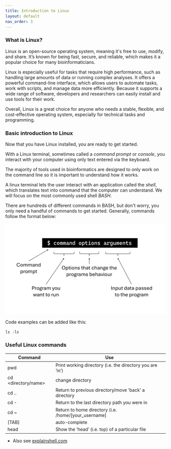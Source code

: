 ```yaml
---
title: Introduction to Linux
layout: default
nav_order: 3
---
```


### What is Linux?
Linux is an open-source operating system, meaning it's free to use, modify, and share. It’s known for being fast, secure, and reliable, which makes it a popular choice for many bioinformaticians. 

Linux is especially useful for tasks that require high performance, such as handling large amounts of data or running complex analyses. It offers a powerful command-line interface, which allows users to automate tasks, work with scripts, and manage data more efficiently. Because it supports a wide range of software, developers and researchers can easily install and use tools for their work.

Overall, Linux is a great choice for anyone who needs a stable, flexible, and cost-effective operating system, especially for technical tasks and programming.

### Basic introduction to Linux

Now that you have Linux installed, you are ready to get started. 

With a Linux terminal, sometimes called a _command prompt_ or _console_, you interact with your computer using only text entered via the keyboard. 

The majority of tools used in bioinformatics are designed to only work on the command line so it is important to understand how it works. 

A linux terminal lets the user interact with an application called the _shell_, which translates text into command that the computer can understand. We will focus on the most commonly used shell _BASH_. 

There are hundreds of different commands in BASH, but don't worry, you only need a handful of commands to get started. Generally, commands follow the format below:

![Command morphology](images/command_morphology.png)

Code examples can be added like this: 
```
ls -ls
```

### Useful Linux commands
| Command | Use |
| ------- | --- |
| pwd     | Print working directory (i.e. the directory you are ‘in’) |
| cd <directory/name>   | change directory |
| cd ..   | Return to previous directory/move 'back' a directory |
| cd -    | Return to the last directory path you were in |
| cd ~    | Return to home directory (i.e. /home/[your_username] |
| [TAB]   | auto-complete |
| head  <filename>  | Show the ‘head’ (i.e. top) of a particular file |

- Also see [explainshell.com](https://explainshell.com/)